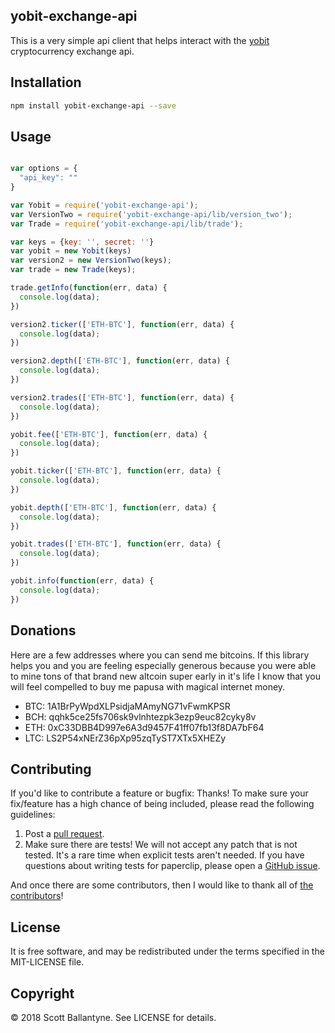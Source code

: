 
yobit-exchange-api
------------


This is a very simple api client that helps interact with the [yobit](https://yobit.io/?bonus=UMnbn) cryptocurrency exchange api.  


Installation
------------
```bash
npm install yobit-exchange-api --save
```

Usage
------------

```javascript

var options = {
  "api_key": ""
}

var Yobit = require('yobit-exchange-api');
var VersionTwo = require('yobit-exchange-api/lib/version_two');
var Trade = require('yobit-exchange-api/lib/trade');

var keys = {key: '', secret: ''}
var yobit = new Yobit(keys)
var version2 = new VersionTwo(keys);
var trade = new Trade(keys);

trade.getInfo(function(err, data) {
  console.log(data);
})

version2.ticker(['ETH-BTC'], function(err, data) {
  console.log(data);
})

version2.depth(['ETH-BTC'], function(err, data) {
  console.log(data);
})

version2.trades(['ETH-BTC'], function(err, data) {
  console.log(data);
})

yobit.fee(['ETH-BTC'], function(err, data) {
  console.log(data);
})

yobit.ticker(['ETH-BTC'], function(err, data) {
  console.log(data);
})

yobit.depth(['ETH-BTC'], function(err, data) {
  console.log(data);
})

yobit.trades(['ETH-BTC'], function(err, data) {
  console.log(data);
})

yobit.info(function(err, data) {
  console.log(data);
})

```

Donations
------------

Here are a few addresses where you can send me bitcoins.  If this library helps you and you are feeling especially generous because you were able to mine tons of that brand new altcoin super early in it's life I know that you will feel compelled to buy me papusa with magical internet money.  


* BTC: 1A1BrPyWpdXLPsidjaMAmyNG71vFwmKPSR
* BCH: qqhk5ce25fs706sk9vlnhtezpk3ezp9euc82cyky8v
* ETH: 0xC33DBB4D997e6A3d9457F41ff07fb13f8DA7bF64
* LTC: LS2P54xNErZ36pXp95zqTyST7XTx5XHEZy


Contributing
------------

If you'd like to contribute a feature or bugfix: Thanks! To make sure your fix/feature has a high chance of being included, please read the following guidelines:

1. Post a [pull request](https://github.com/ballantyne/yobit-exchange-api/compare/).
2. Make sure there are tests! We will not accept any patch that is not tested.
   It's a rare time when explicit tests aren't needed. If you have questions
   about writing tests for paperclip, please open a
   [GitHub issue](https://github.com/ballantyne/yobit-exchange-api/issues/new).


And once there are some contributors, then I would like to thank all of [the contributors](https://github.com/ballantyne/yobit-exchange-api/graphs/contributors)!


License
-------

It is free software, and may be redistributed under the terms specified in the MIT-LICENSE file.

Copyright
-------
© 2018 Scott Ballantyne. See LICENSE for details.
